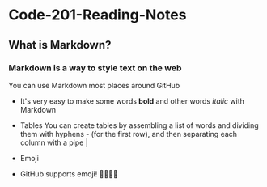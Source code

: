 # Code-201-Reading-Notes

## What is Markdown?
### **Markdown** is a way to style text on the web

You can use Markdown most places around GitHub


* It's very easy to make some words **bold** and other words *italic* with Markdown


* Tables
You can create tables by assembling a list of words and dividing them with hyphens - (for the first row), and then separating each column with a pipe |
* Emoji

* GitHub supports emoji! 
🐙🐙🐙🐙
